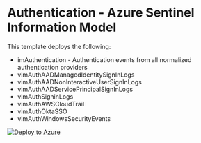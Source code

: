 # Authentication - Azure Sentinel Information Model

This template deploys the following:
* imAuthentication - Authentication events from all normalized authentication providers
* vimAuthAADManagedIdentitySignInLogs
* vimAuthAADNonInteractiveUserSignInLogs
* vimAuthAADServicePrincipalSignInLogs
* vimAuthSigninLogs
* vimAuthAWSCloudTrail
* vimAuthOktaSSO
* vimAuthWindowsSecurityEvents


[![Deploy to Azure](https://aka.ms/deploytoazurebutton)](https://aka.ms/AzSentinelAuthenticationARM)
